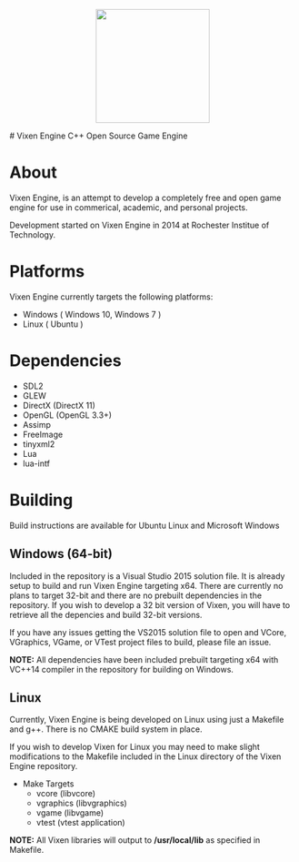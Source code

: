 <p align="center">
<img src="https://raw.githubusercontent.com/MattGuerrette/VixenEngine/master/assets/Others/vixen.png?token=AGF82f6bQ31yR9rHAllCYsrR50J2y6ebks5WGJ5twA%3D%3D" height="200">
</p>
# Vixen Engine
C++ Open Source Game Engine

# About

Vixen Engine, is an attempt to develop a completely free and open game engine for use in commerical, academic, and personal projects. 

Development started on Vixen Engine in 2014 at Rochester Institue of Technology.

# Platforms

Vixen Engine currently targets the following platforms:

* Windows ( Windows 10, Windows 7 )
* Linux   ( Ubuntu )

# Dependencies

* SDL2
* GLEW
* DirectX (DirectX 11)
* OpenGL  (OpenGL 3.3+)
* Assimp
* FreeImage
* tinyxml2
* Lua
* lua-intf

# Building

Build instructions are available for Ubuntu Linux and Microsoft Windows

## Windows (64-bit)

Included in the repository is a Visual Studio 2015 solution file. It is already setup to build and run Vixen Engine targeting x64. There are currently no plans to target 32-bit and there are no prebuilt dependencies in the repository. If you wish to develop a 32 bit version of Vixen, you will have to retrieve all the depencies and build 32-bit versions.

If you have any issues getting the VS2015 solution file to open and VCore, VGraphics, VGame, or VTest project files
to build, please file an issue.

**NOTE:** All dependencies have been included prebuilt targeting x64 with VC++14 compiler in the repository for building on Windows.

## Linux

Currently, Vixen Engine is being developed on Linux using just a Makefile and g++. There is no CMAKE build system in place.

If you wish to develop Vixen for Linux you may need to make slight modifications to the Makefile included in the Linux directory of the Vixen Engine repository.

* Make Targets
  * vcore     (libvcore)
  * vgraphics (libvgraphics)
  * vgame     (libvgame)
  * vtest     (vtest application)

**NOTE:** All Vixen libraries will output to **/usr/local/lib** as specified in Makefile.
